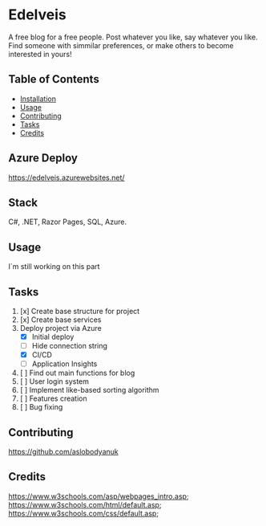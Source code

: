 # Edelveis

A free blog for a free people. Post whatever you like, say whatever you like. Find someone with simmilar preferences, or make others to become interested in yours!
## Table of Contents

- [Installation](#installation)
- [Usage](#usage)
- [Contributing](#contributing)
- [Tasks](#tasks)
- [Credits](#credits)
## Azure Deploy
https://edelveis.azurewebsites.net/
## Stack

C#, .NET, Razor Pages, SQL, Azure.

## Usage

I`m still working on this part

## Tasks

1. [x] Create base structure for project
2. [x] Create base services
3. Deploy project via Azure
      - [x] Initial deploy
      - [ ] Hide connection string
      - [x] CI/CD
      - [ ] Application Insights
4. [ ] Find out main functions for blog
5. [ ] User login system
6. [ ] Implement like-based sorting algorithm
7. [ ] Features creation
8. [ ] Bug fixing

## Contributing

https://github.com/aslobodyanuk


## Credits


https://www.w3schools.com/asp/webpages_intro.asp; 
 https://www.w3schools.com/html/default.asp;
 https://www.w3schools.com/css/default.asp;
